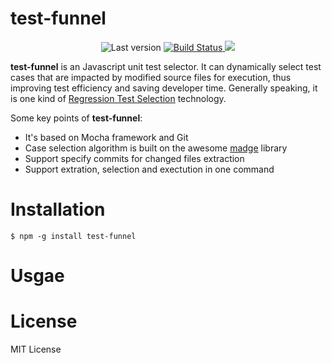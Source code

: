 # test-funnel

<p align="center">
	<img alt="Last version" src="https://img.shields.io/github/tag/slxiao/test-funnel.svg?style=flat-square" />
	<a href="https://travis-ci.org/slxiao/test-funnel">
		<img alt="Build Status" src="http://img.shields.io/travis/slxiao/test-funnel/master.svg?style=flat-square" />
	</a>
	<a href="https://www.npmjs.org/package/test-funnel">
		<img alg="NPM Status" src="http://img.shields.io/npm/dm/test-funnel.svg?style=flat-square" />
	</a>
</p>

**test-funnel** is an Javascript unit test selector. It can dynamically select test cases that are impacted by modified source files for execution, thus improving test efficiency and saving developer time. Generally speaking, it is one kind of [Regression Test Selection](https://users.oden.utexas.edu/~sbiswas/files/papers/informaticasurvey.pdf) technology.

Some key points of **test-funnel**:
- It's based on Mocha framework and Git
- Case selection algorithm is built on the awesome [madge](https://github.com/pahen/madge) library
- Support specify commits for changed files extraction
- Support extration, selection and exectution in one command


# Installation
```shell
$ npm -g install test-funnel
```
# Usgae

# License
MIT License
